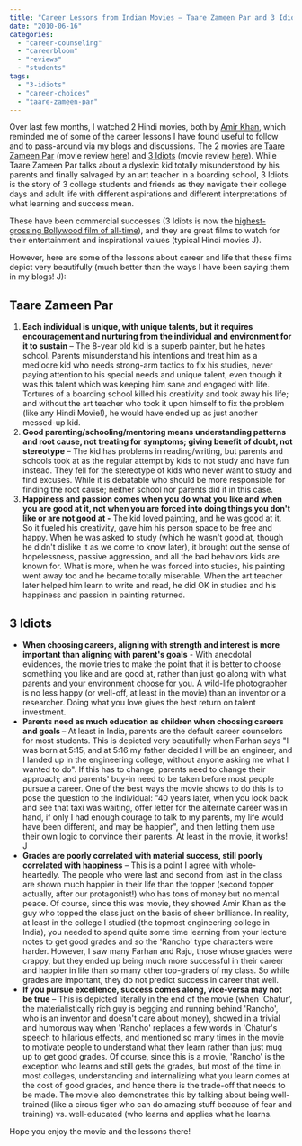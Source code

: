 ```yaml
---
title: "Career Lessons from Indian Movies – Taare Zameen Par and 3 Idiots"
date: "2010-06-16"
categories: 
  - "career-counseling"
  - "careerbloom"
  - "reviews"
  - "students"
tags: 
  - "3-idiots"
  - "career-choices"
  - "taare-zameen-par"
---
```


Over last few months, I watched 2 Hindi movies, both by [Amir Khan](http://en.wikipedia.org/wiki/Aamir_Khan), which reminded me of some of the career lessons I have found useful to follow and to pass-around via my blogs and discussions. The 2 movies are [Taare Zameen Par](http://en.wikipedia.org/wiki/Taare_Zameen_Par) (movie review [here](http://timesofindia.indiatimes.com/moviereview/2641799.cms)) and [3 Idiots](http://en.wikipedia.org/wiki/3_Idiots) (movie review [here](http://timesofindia.indiatimes.com/articleshow/5373913.cms)). While Taare Zameen Par talks about a dyslexic kid totally misunderstood by his parents and finally salvaged by an art teacher in a boarding school, 3 Idiots is the story of 3 college students and friends as they navigate their college days and adult life with different aspirations and different interpretations of what learning and success mean.

These have been commercial successes (3 Idiots is now the [highest-grossing Bollywood film of all-time](http://en.wikipedia.org/wiki/List_of_highest-grossing_Bollywood_films "List of highest-grossing Bollywood films")), and they are great films to watch for their entertainment and inspirational values (typical Hindi movies J).

However, here are some of the lessons about career and life that these films depict very beautifully (much better than the ways I have been saying them in my blogs! J):

## Taare Zameen Par

1. **Each individual is unique, with unique talents, but it requires encouragement and nurturing from the individual and environment for it to sustain** – The 8-year old kid is a superb painter, but he hates school. Parents misunderstand his intentions and treat him as a mediocre kid who needs strong-arm tactics to fix his studies, never paying attention to his special needs and unique talent, even though it was this talent which was keeping him sane and engaged with life. Tortures of a boarding school killed his creativity and took away his life; and without the art teacher who took it upon himself to fix the problem (like any Hindi Movie!), he would have ended up as just another messed-up kid.
2. **Good parenting/schooling/mentoring means understanding patterns and root cause, not treating for symptoms; giving benefit of doubt, not stereotype** – The kid has problems in reading/writing, but parents and schools took at as the regular attempt by kids to not study and have fun instead. They fell for the stereotype of kids who never want to study and find excuses. While it is debatable who should be more responsible for finding the root cause; neither school nor parents did it in this case.
3. **Happiness and passion comes when you do what you like and when you are good at it, not when you are forced into doing things you don't like or are not good at -** The kid loved painting, and he was good at it. So it fueled his creativity, gave him his person space to be free and happy. When he was asked to study (which he wasn't good at, though he didn't dislike it as we come to know later), it brought out the sense of hopelessness, passive aggression, and all the bad behaviors kids are known for. What is more, when he was forced into studies, his painting went away too and he became totally miserable. When the art teacher later helped him learn to write and read, he did OK in studies and his happiness and passion in painting returned.

## 3 Idiots

- **When choosing careers, aligning with strength and interest is more important than aligning with parent's goals** \- With anecdotal evidences, the movie tries to make the point that it is better to choose something you like and are good at, rather than just go along with what parents and your environment choose for you. A wild-life photographer is no less happy (or well-off, at least in the movie) than an inventor or a researcher. Doing what you love gives the best return on talent investment.
- **Parents need as much education as children when choosing careers and goals –** At least in India, parents are the default career counselors for most students. This is depicted very beautifully when Farhan says "I was born at 5:15, and at 5:16 my father decided I will be an engineer, and I landed up in the engineering college, without anyone asking me what I wanted to do". If this has to change, parents need to change their approach; and parents' buy-in need to be taken before most people pursue a career. One of the best ways the movie shows to do this is to pose the question to the individual: "40 years later, when you look back and see that taxi was waiting, offer letter for the alternate career was in hand, if only I had enough courage to talk to my parents, my life would have been different, and may be happier", and then letting them use their own logic to convince their parents. At least in the movie, it works! J
- **Grades are poorly correlated with material success, still poorly correlated with happiness** – This is a point I agree with whole-heartedly. The people who were last and second from last in the class are shown much happier in their life than the topper (second topper actually, after our protagonist!) who has tons of money but no mental peace. Of course, since this was movie, they showed Amir Khan as the guy who topped the class just on the basis of sheer brilliance. In reality, at least in the college I studied (the topmost engineering college in India), you needed to spend quite some time learning from your lecture notes to get good grades and so the 'Rancho' type characters were harder. However, I saw many Farhan and Raju, those whose grades were crappy, but they ended up being much more successful in their career and happier in life than so many other top-graders of my class. So while grades are important, they do not predict success in career that well.
- **If you pursue excellence, success comes along, vice-versa may not be true** – This is depicted literally in the end of the movie (when 'Chatur', the materialistically rich guy is begging and running behind 'Rancho', who is an inventor and doesn't care about money), showed in a trivial and humorous way when 'Rancho' replaces a few words in 'Chatur's speech to hilarious effects, and mentioned so many times in the movie to motivate people to understand what they learn rather than just mug up to get good grades. Of course, since this is a movie, 'Rancho' is the exception who learns and still gets the grades, but most of the time in most colleges, understanding and internalizing what you learn comes at the cost of good grades, and hence there is the trade-off that needs to be made. The movie also demonstrates this by talking about being well-trained (like a circus tiger who can do amazing stuff because of fear and training) vs. well-educated (who learns and applies what he learns.

Hope you enjoy the movie and the lessons there!
